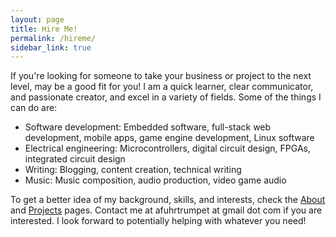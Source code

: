```yaml
---
layout: page
title: Hire Me!
permalink: /hireme/
sidebar_link: true
---
```


If you're looking for someone to take your business or project to the next level, may be a good fit for you! I am a quick learner, clear communicator, and passionate creator, and excel in a variety of fields. Some of the things I can do are:

* Software development: Embedded software, full-stack web development, mobile apps, game engine development, Linux software
* Electrical engineering: Microcontrollers, digital circuit design, FPGAs, integrated circuit design
* Writing: Blogging, content creation, technical writing
* Music: Music composition, audio production, video game audio

To get a better idea of my background, skills, and interests, check the [About](/about/) and [Projects](/projects/) pages. Contact me at afuhrtrumpet at gmail dot com if you are interested. I look forward to potentially helping with whatever you need!
